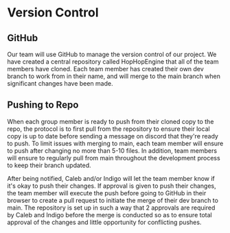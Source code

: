 # Version Control

## GitHub

Our team will use GitHub to manage the version control of our project. We have created a central repository called HopHopEngine that all of the team members have cloned. Each team member has created their own dev branch to work from in their name, and will merge to the main branch when significant changes have been made.

## Pushing to Repo

When each group member is ready to push from their cloned copy to the repo, the protocol is to first pull from the repository to ensure their local copy is up to date before sending a message on discord that they're ready to push. To limit issues with merging to main, each team member will ensure to push after changing no more than 5-10 files. In addition, team members will ensure to regularly pull from main throughout the development process to keep their branch updated. 

After being notified, Caleb and/or Indigo will let the team member know if it's okay to push their changes. If approval is given to push their changes, the team member will execute the push before going to GitHub in their browser to create a pull request to initiate the merge of their dev branch to main. The repository is set up in such a way that 2 approvals are required by Caleb and Indigo before the merge is conducted so as to ensure total approval of the changes and little opportunity for conflicting pushes.
